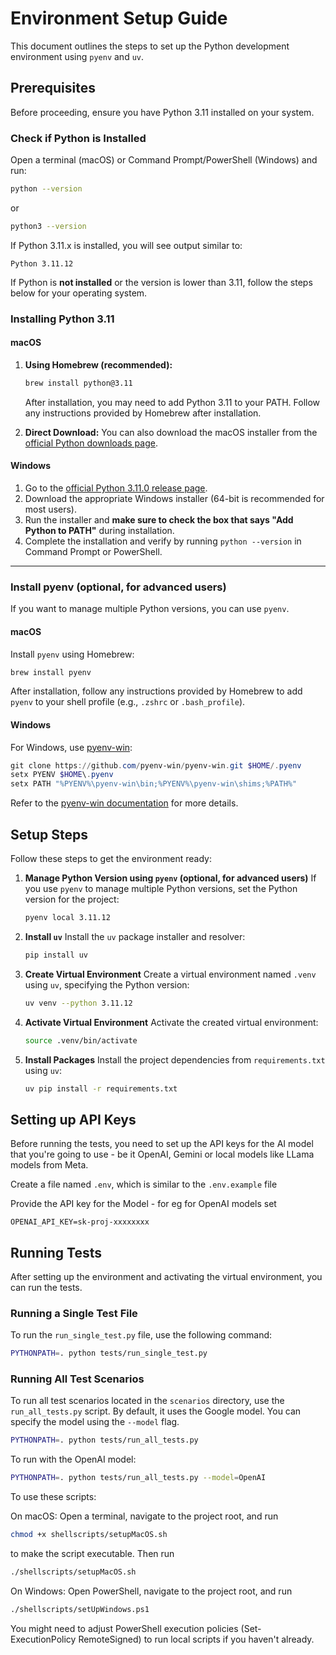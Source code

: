 # Environment Setup Guide

This document outlines the steps to set up the Python development environment using `pyenv` and `uv`.

## Prerequisites

Before proceeding, ensure you have Python 3.11 installed on your system.


### Check if Python is Installed

Open a terminal (macOS) or Command Prompt/PowerShell (Windows) and run:

```bash
python --version
```

or

```bash
python3 --version
```

If Python 3.11.x is installed, you will see output similar to:

```
Python 3.11.12
```

If Python is **not installed** or the version is lower than 3.11, follow the steps below for your operating system.

### Installing Python 3.11

#### macOS

1. **Using Homebrew (recommended):**
    ```bash
    brew install python@3.11
    ```
    After installation, you may need to add Python 3.11 to your PATH. Follow any instructions provided by Homebrew after installation.

2. **Direct Download:**
    You can also download the macOS installer from the [official Python downloads page](https://www.python.org/downloads/release/python-3110/).

#### Windows

1. Go to the [official Python 3.11.0 release page](https://www.python.org/downloads/release/python-3110/).
2. Download the appropriate Windows installer (64-bit is recommended for most users).
3. Run the installer and **make sure to check the box that says "Add Python to PATH"** during installation.
4. Complete the installation and verify by running `python --version` in Command Prompt or PowerShell.

---

### Install pyenv (optional, for advanced users)

If you want to manage multiple Python versions, you can use `pyenv`.

#### macOS
Install `pyenv` using Homebrew:
```bash
brew install pyenv
```
After installation, follow any instructions provided by Homebrew to add `pyenv` to your shell profile (e.g., `.zshrc` or `.bash_profile`).

#### Windows
For Windows, use [pyenv-win](https://github.com/pyenv-win/pyenv-win):
```powershell
git clone https://github.com/pyenv-win/pyenv-win.git $HOME/.pyenv
setx PYENV $HOME\.pyenv
setx PATH "%PYENV%\pyenv-win\bin;%PYENV%\pyenv-win\shims;%PATH%"
```
Refer to the [pyenv-win documentation](https://github.com/pyenv-win/pyenv-win) for more details.


## Setup Steps

Follow these steps to get the environment ready:

1.  **Manage Python Version using `pyenv` (optional, for advanced users)**
    If you use `pyenv` to manage multiple Python versions, set the Python version for the project:
    ```bash
    pyenv local 3.11.12
    ```

2.  **Install `uv`**
    Install the `uv` package installer and resolver:
    ```bash
    pip install uv
    ```

3.  **Create Virtual Environment**
    Create a virtual environment named `.venv` using `uv`, specifying the Python version:
    ```bash
    uv venv --python 3.11.12
    ```

4.  **Activate Virtual Environment**
    Activate the created virtual environment:
    ```bash
    source .venv/bin/activate
    ```

5.  **Install Packages**
    Install the project dependencies from `requirements.txt` using `uv`:
    ```bash
    uv pip install -r requirements.txt
    ```

## Setting up API Keys
Before running the tests, you need to set up the API keys for the AI model that you're going to use - be it OpenAI, Gemini or local models like LLama models from Meta.


Create a file named `.env`, which is similar to the `.env.example` file 

Provide the API key for the Model - for eg for OpenAI models set 

```
OPENAI_API_KEY=sk-proj-xxxxxxxx
```

## Running Tests

After setting up the environment and activating the virtual environment, you can run the tests.

### Running a Single Test File

To run the `run_single_test.py` file, use the following command:

```bash
PYTHONPATH=. python tests/run_single_test.py
```

### Running All Test Scenarios

To run all test scenarios located in the `scenarios` directory, use the `run_all_tests.py` script. By default, it uses the Google model. You can specify the model using the `--model` flag.

```bash
PYTHONPATH=. python tests/run_all_tests.py
```

To run with the OpenAI model:

```bash
PYTHONPATH=. python tests/run_all_tests.py --model=OpenAI
```

To use these scripts:

On macOS: 
Open a terminal, navigate to the project root, and run 
```bash
chmod +x shellscripts/setupMacOS.sh
``` 
to make the script executable. Then run 
```bash
./shellscripts/setupMacOS.sh
```

On Windows: 
Open PowerShell, navigate to the project root, and run 
```bash
./shellscripts/setUpWindows.ps1
```

 You might need to adjust PowerShell execution policies (Set-ExecutionPolicy RemoteSigned) to run local scripts if you haven't already.